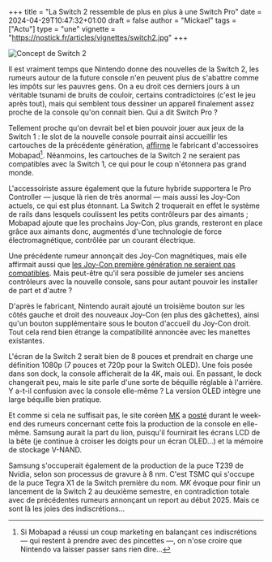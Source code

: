 +++
title = "La Switch 2 ressemble de plus en plus à une Switch Pro"
date = 2024-04-29T10:47:32+01:00
draft = false
author = "Mickael"
tags = ["Actu"]
type = "une"
vignette = "https://nostick.fr/articles/vignettes/switch2.jpg"
+++

![Concept de Switch 2](switch2.jpg "La Switch 2 ne ressemblera certainement pas à ce concept de ChatGPT.") 

Il est vraiment temps que Nintendo donne des nouvelles de la Switch 2, les rumeurs autour de la future console n'en peuvent plus de s'abattre comme les impôts sur les pauvres gens. On a eu droit ces derniers jours à un véritable tsunami de bruits de couloir, certains contradictoires (c'est le jeu après tout), mais qui semblent tous dessiner un appareil finalement assez proche de la console qu'on connait bien. Qui a dit Switch Pro ?

Tellement proche qu'on devrait bel et bien pouvoir jouer aux jeux de la Switch 1 : le slot de la nouvelle console pourrait ainsi accueillir les cartouches de la précédente génération, [affirme](https://www.mobapad.com/blogs/the-latest-scoop-on-nintendo-switch-2/the-latest-scoop-on-nintendo-switch-2) le fabricant d'accessoires Mobapad[^1]. Néanmoins, les cartouches de la Switch 2 ne seraient pas compatibles avec la Switch 1, ce qui pour le coup n'étonnera pas grand monde.

L'accessoiriste assure également que la future hybride supportera le Pro Controller — jusque là rien de très anormal — mais aussi les Joy-Con actuels, ce qui est plus étonnant. La Switch 2 troquerait en effet le système de rails dans lesquels coulissent les petits contrôleurs par des aimants ; Mobapad ajoute que les prochains Joy-Con, plus grands, resteront en place grâce aux aimants donc, augmentés d'une technologie de force électromagnétique, contrôlée par un courant électrique.

Une précédente rumeur annonçait des Joy-Con magnétiques, mais elle affirmait aussi que [les Joy-Con première génération ne seraient pas compatibles](https://nostick.fr/articles/2024/avril/2604-des-joycon-a-aimants/). Mais peut-être qu'il sera possible de jumeler ses anciens contrôleurs avec la nouvelle console, sans pour autant pouvoir les installer de part et d'autre ?

D'après le fabricant, Nintendo aurait ajouté un troisième bouton sur les côtés gauche et droit des nouveaux Joy-Con (en plus des gâchettes), ainsi qu'un bouton supplémentaire sous le bouton d'accueil du Joy-Con droit. Tout cela rend bien étrange la compatibilité annoncée avec les manettes existantes.

L'écran de la Switch 2 serait bien de 8 pouces et prendrait en charge une définition 1080p (7 pouces et 720p pour la Switch OLED). Une fois posée dans son dock, la console afficherait de la 4K,  mais oui. En passant, le dock changerait peu, mais le site parle d'une sorte de béquille réglable à l'arrière. Y a-t-il confusion avec la console elle-même ? La version OLED intègre une large béquille bien pratique.

Et comme si cela ne suffisait pas, le site coréen [MK](https://m.mk.co.kr/news/business/10999380) a [posté](https://m.mk.co.kr/news/business/10999380) durant le week-end des rumeurs concernant cette fois la production de la console en elle-même. Samsung aurait la part du lion, puisqu'il fournirait les écrans LCD de la bête (je continue à croiser les doigts pour un écran OLED…) et la mémoire de stockage V-NAND.

Samsung s'occuperait également de la production de la puce T239 de Nvidia, selon son processus de gravure à 8 nm. C'est TSMC qui s'occupe de la puce Tegra X1 de la Switch première du nom. *MK* évoque pour finir un lancement de la Switch 2 au deuxième semestre, en contradiction totale avec de précédentes rumeurs annonçant un report au début 2025. Mais ce sont là les joies des indiscrétions…

[^1]: Si Mobapad a réussi un coup marketing en balançant ces indiscrétions — qui restent à prendre avec des pincettes —, on n'ose croire que Nintendo va laisser passer sans rien dire…